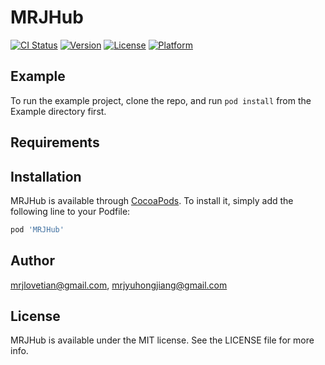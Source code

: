 # MRJHub

[![CI Status](http://img.shields.io/travis/mrjlovetian@gmail.com/MRJHub.svg?style=flat)](https://travis-ci.org/mrjlovetian@gmail.com/MRJHub)
[![Version](https://img.shields.io/cocoapods/v/MRJHub.svg?style=flat)](http://cocoapods.org/pods/MRJHub)
[![License](https://img.shields.io/cocoapods/l/MRJHub.svg?style=flat)](http://cocoapods.org/pods/MRJHub)
[![Platform](https://img.shields.io/cocoapods/p/MRJHub.svg?style=flat)](http://cocoapods.org/pods/MRJHub)

## Example

To run the example project, clone the repo, and run `pod install` from the Example directory first.

## Requirements

## Installation

MRJHub is available through [CocoaPods](http://cocoapods.org). To install
it, simply add the following line to your Podfile:

```ruby
pod 'MRJHub'
```

## Author

mrjlovetian@gmail.com, mrjyuhongjiang@gmail.com

## License

MRJHub is available under the MIT license. See the LICENSE file for more info.

